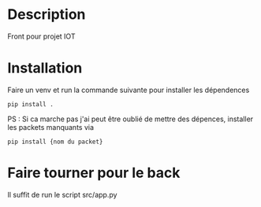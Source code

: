 # Description


Front pour projet IOT

# Installation 

Faire un venv et run la commande suivante pour installer les dépendences 

```commandline
pip install .
```

PS : Si ca marche pas j'ai peut être oublié de mettre des dépences, installer les packets manquants via

```commandline
pip install {nom du packet}
```

# Faire tourner pour le back 


Il suffit de run le script src/app.py 